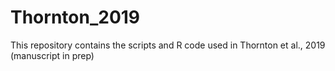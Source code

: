 # Thornton_2019
This repository contains the scripts and R code used in Thornton et al., 2019 (manuscript in prep)
